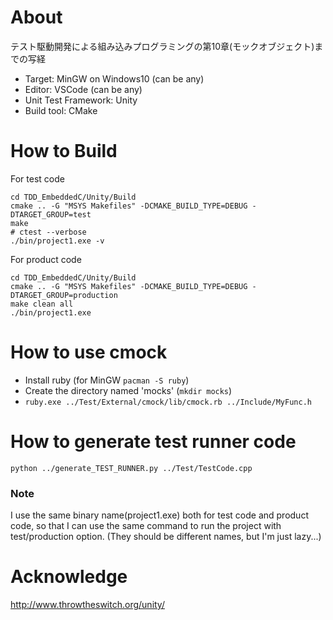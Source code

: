 # About
テスト駆動開発による組み込みプログラミングの第10章(モックオブジェクト)までの写経

- Target: MinGW on Windows10 (can be any)
- Editor: VSCode (can be any)
- Unit Test Framework: Unity
- Build tool: CMake

# How to Build
For test code

```sh:test_code
cd TDD_EmbeddedC/Unity/Build
cmake .. -G "MSYS Makefiles" -DCMAKE_BUILD_TYPE=DEBUG -DTARGET_GROUP=test
make
# ctest --verbose
./bin/project1.exe -v
```

For product code

```sh:product_code
cd TDD_EmbeddedC/Unity/Build
cmake .. -G "MSYS Makefiles" -DCMAKE_BUILD_TYPE=DEBUG -DTARGET_GROUP=production
make clean all
./bin/project1.exe
```

# How to use cmock
- Install ruby (for MinGW `pacman -S ruby`)
- Create the directory named 'mocks' (`mkdir mocks`)
- `ruby.exe ../Test/External/cmock/lib/cmock.rb ../Include/MyFunc.h`

# How to generate test runner code
`python ../generate_TEST_RUNNER.py ../Test/TestCode.cpp`

### Note
I use the same binary name(project1.exe) both for test code and product code, so that I can use the same command to run the project with test/production option. (They should be different names, but I'm just lazy...)

# Acknowledge
http://www.throwtheswitch.org/unity/

